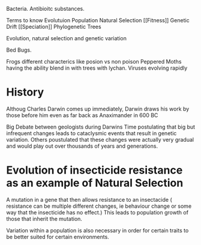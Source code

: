 Bacteria. Antibioitc substances. 

Terms to know
Evolutuion 
Population
Natural Selection
[[Fitness]]
Genetic Drift
[[Speciation]]
Phylogenetic Trees

Evolution, natural selection and genetic variation

Bed Bugs. 

Frogs different characterics like posion vs non poison
Peppered Moths having the ability blend in with trees with lychan. 
Viruses evolving rapidly 

# History
Althoug Charles Darwin comes up immediately, Darwin draws his work by those before him even as far back as Anaximander in 600 BC

Big Debate between geologists during Darwins Time postulating that big but infrequent changes leads to cataclysmic events that result in genetic variation. Others poustulated that these changes were actually very gradual and would play out over thousands of years and generations. 

# Evolution of insecticide resistance as an example of Natural Selection

A mutation in a gene that then allows resistance to an insectacide ( resistance can be multiple different changes, ie behaviour change or some way that the insecticide has no effect.) This leads to population growth of those that inherit the mutation.

Variation within a population is also necessary in order for certain traits to be better suited for certain environments.





